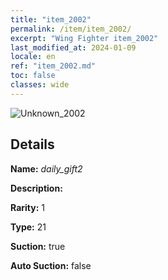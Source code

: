 ```yaml
---
title: "item_2002"
permalink: /item/item_2002/
excerpt: "Wing Fighter item_2002"
last_modified_at: 2024-01-09
locale: en
ref: "item_2002.md"
toc: false
classes: wide
---
```



 ![Unknown_2002](/images/item/daily_gift2_p.png)



## Details

 **Name:** *daily_gift2* 

 **Description:** 

 **Rarity:** 1 

 **Type:** 21 

 **Suction:** true 

 **Auto Suction:** false 


